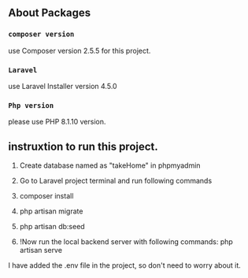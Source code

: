 ## About Packages

### `composer version`

use Composer version 2.5.5 for this project.

### `Laravel`

use Laravel Installer version 4.5.0

### `Php version`

please use PHP 8.1.10 version.

## instruxtion to run this project.

1. Create database named as "takeHome" in phpmyadmin

2. Go to Laravel project terminal and run following commands

3. composer install

4. php artisan migrate

5. php artisan db:seed

6. !Now run the local backend server with following commands:
   php artisan serve

I have added the .env file in the project, so don't need to worry about it.
